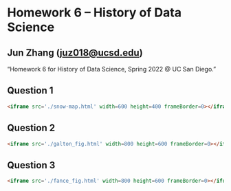 # Homework 6 – History of Data Science
## Jun Zhang (juz018@ucsd.edu)
“Homework 6 for History of Data Science, Spring 2022 @ UC San Diego.”
## Question 1
```html
<iframe src='./snow-map.html' width=600 height=400 frameBorder=0></iframe>
```
## Question 2
```html
<iframe src='./galton_fig.html' width=800 height=600 frameBorder=0></iframe>
```
## Question 3
```html
<iframe src='./fance_fig.html' width=800 height=600 frameBorder=0></iframe>
```
